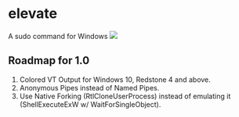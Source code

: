 # elevate
A sudo command for Windows
![](https://img.shields.io/github/license/:Starz0r/:elevate.svg?style=flat-square)

## Roadmap for 1.0
1. Colored VT Output for Windows 10, Redstone 4 and above.
2. Anonymous Pipes instead of Named Pipes.
3. Use Native Forking (RtlCloneUserProcess) instead of emulating it (ShellExecuteExW w/ WaitForSingleObject).
